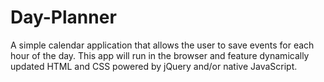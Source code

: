 # Day-Planner
A simple calendar application that allows the user to save events for each hour of the day. This app will run in the browser and feature dynamically updated HTML and CSS powered by jQuery and/or native JavaScript.
